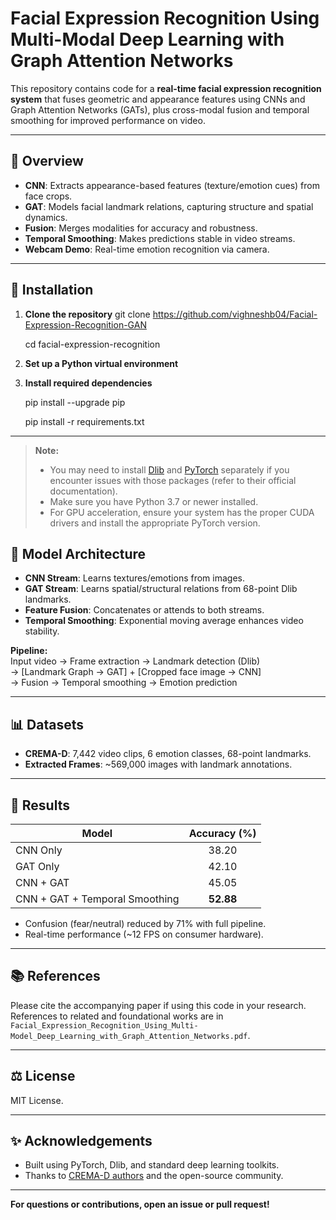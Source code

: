 # Facial Expression Recognition Using Multi-Modal Deep Learning with Graph Attention Networks

This repository contains code for a **real-time facial expression recognition system** that fuses geometric and appearance features using CNNs and Graph Attention Networks (GATs), plus cross-modal fusion and temporal smoothing for improved performance on video.

---

## 🚩 Overview

- **CNN**: Extracts appearance-based features (texture/emotion cues) from face crops.
- **GAT**: Models facial landmark relations, capturing structure and spatial dynamics.
- **Fusion**: Merges modalities for accuracy and robustness.
- **Temporal Smoothing**: Makes predictions stable in video streams.
- **Webcam Demo**: Real-time emotion recognition via camera.

---

## 🚀 Installation

1. **Clone the repository**
   git clone  https://github.com/vighneshb04/Facial-Expression-Recognition-GAN
   
   cd facial-expression-recognition

3. **Set up a Python virtual environment**

4. **Install required dependencies**
 
   pip install --upgrade pip
   
   pip install -r requirements.txt
---

> **Note:**  
> - You may need to install [Dlib](http://dlib.net/) and [PyTorch](https://pytorch.org/) separately if you encounter issues with those packages (refer to their official documentation).
> - Make sure you have Python 3.7 or newer installed.
> - For GPU acceleration, ensure your system has the proper CUDA drivers and install the appropriate PyTorch version.

## 🧠 Model Architecture

- **CNN Stream**: Learns textures/emotions from images.
- **GAT Stream**: Learns spatial/structural relations from 68-point Dlib landmarks.
- **Feature Fusion**: Concatenates or attends to both streams.
- **Temporal Smoothing**: Exponential moving average enhances video stability.

**Pipeline:**  
Input video → Frame extraction → Landmark detection (Dlib)  
→ [Landmark Graph → GAT] + [Cropped face image → CNN]  
→ Fusion → Temporal smoothing → Emotion prediction

---

## 📊 Datasets

- **CREMA-D**: 7,442 video clips, 6 emotion classes, 68-point landmarks.
- **Extracted Frames**: ~569,000 images with landmark annotations.

---

## 🏅 Results

| Model                       | Accuracy (%) |
|-----------------------------|:-----------:|
| CNN Only                    | 38.20       |
| GAT Only                    | 42.10       |
| CNN + GAT                   | 45.05       |
| CNN + GAT + Temporal Smoothing | **52.88** |

- Confusion (fear/neutral) reduced by 71% with full pipeline.
- Real-time performance (~12 FPS on consumer hardware).

---

## 📚 References

Please cite the accompanying paper if using this code in your research.  
References to related and foundational works are in `Facial_Expression_Recognition_Using_Multi-Model_Deep_Learning_with_Graph_Attention_Networks.pdf`.

---

## ⚖️ License

MIT License.

---

## ✨ Acknowledgements

- Built using PyTorch, Dlib, and standard deep learning toolkits.
- Thanks to [CREMA-D authors](https://github.com/CheyneyComputerScience/CREMA-D/) and the open-source community.

---

**For questions or contributions, open an issue or pull request!**
